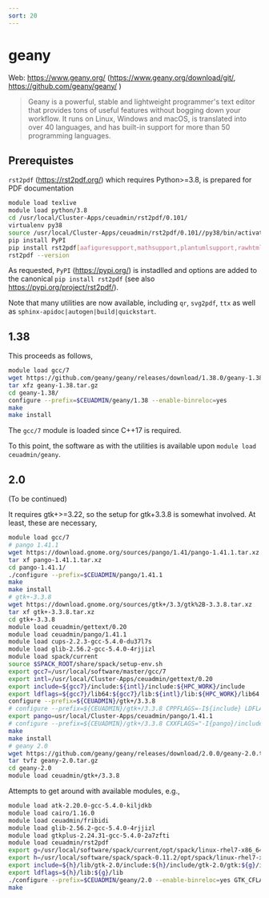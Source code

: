 ```yaml
---
sort: 20
---
```


# geany

Web: <https://www.geany.org/> (<https://www.geany.org/download/git/>, <https://github.com/geany/geany/> )

> Geany is a powerful, stable and lightweight programmer's text editor that provides tons of useful features without bogging down your workflow. It runs on Linux, Windows and macOS, is translated into over 40 languages, and has built-in support for more than 50 programming languages.

## Prerequistes

`rst2pdf` (<https://rst2pdf.org/>) which requires Python>=3.8, is prepared for PDF documentation

```bash
module load texlive
module load python/3.8
cd /usr/local/Cluster-Apps/ceuadmin/rst2pdf/0.101/
virtualenv py38
source /usr/local/Cluster-Apps/ceuadmin/rst2pdf/0.101//py38/bin/activate
pip install PyPI
pip install rst2pdf[aafiguresupport,mathsupport,plantumlsupport,rawhtmlsupport,sphinx,svgsupport]
rst2pdf --version
```

As requested, `PyPI` (<https://pypi.org/>) is instadlled and options are added to the canonical `pip install rst2pdf` (see also <https://pypi.org/project/rst2pdf/>).

Note that many utilities are now available, including `qr`, `svg2pdf`, `ttx` as well as `sphinx-apidoc|autogen|build|quickstart`.

## 1.38

This proceeds as follows,

```bash
module load gcc/7
wget https://github.com/geany/geany/releases/download/1.38.0/geany-1.38.tar.gz
tar xfz geany-1.38.tar.gz
cd geany-1.38/
configure --prefix=$CEUADMIN/geany/1.38 --enable-binreloc=yes
make
make install
```

The `gcc/7` module is loaded since C++17 is required.

To this point, the software as with the utilities is available upon `module load ceuadmin/geany`.

## 2.0

(To be continued)

It requires gtk+>=3.22, so the setup for gtk+3.3.8 is somewhat involved. At least, these are necessary,

```bash
module load gcc/7
# pango 1.41.1
wget https://download.gnome.org/sources/pango/1.41/pango-1.41.1.tar.xz
tar xf pango-1.41.1.tar.xz
cd pango-1.41.1/
./configure --prefix=$CEUADMIN/pango/1.41.1
make
make install
# gtk+-3.3.8
wget https://download.gnome.org/sources/gtk+/3.3/gtk%2B-3.3.8.tar.xz
tar xf gtk+-3.3.8.tar.xz
cd gtk+-3.3.8
module load ceuadmin/gettext/0.20
module load ceuadmin/pango/1.41.1
module load cups-2.2.3-gcc-5.4.0-du37l7s
module load glib-2.56.2-gcc-5.4.0-4rjjizl
module load spack/current
source $SPACK_ROOT/share/spack/setup-env.sh
export gcc7=/usr/local/software/master/gcc/7
export intl=/usr/local/Cluster-Apps/ceuadmin/gettext/0.20
export include=${gcc7}/include:${intl}/include:${HPC_WORK}/include
export ldflags=${gcc7}/lib64:${gcc7}/lib:${intl}/lib:${HPC_WORK}/lib64:${HPC_WORK}/lib
configure --prefix=${CEUADMIN}/gtk+/3.3.8
# configure --prefix=${CEUADMIN}/gtk+/3.3.8 CPPFLAGS=-I${include} LDFLAGS=-L${ldflags} LIBS=-lintl
export pango=usr/local/Cluster-Apps/ceuadmin/pango/1.41.1
# configure --prefix=${CEUADMIN}/gtk+/3.3.8 CXXFLAGS="-I{pango}/include/pango-1.0" LDFLAGS="-L${pango}/lib" --disable-glibtest
make
make install
# geany 2.0
wget https://github.com/geany/geany/releases/download/2.0.0/geany-2.0.tar.gz
tar tvfz geany-2.0.tar.gz
cd geany-2.0
module load ceuadmin/gtk+/3.3.8
```

Attempts to get around with available modules, e.g.,

```bash
module load atk-2.20.0-gcc-5.4.0-kiljdkb
module load cairo/1.16.0
module load ceuadmin/fribidi
module load glib-2.56.2-gcc-5.4.0-4rjjizl
module load gtkplus-2.24.31-gcc-5.4.0-2a7zfti
module load ceuadmin/rst2pdf
export g=/usr/local/software/spack/current/opt/spack/linux-rhel7-x86_64/gcc-5.4.0/glib-2.56.2-4rjjizlvegjs2vwdag76hzgvlck3zlqb
export h=/usr/local/software/spack/spack-0.11.2/opt/spack/linux-rhel7-x86_64/gcc-5.4.0/gtkplus-2.24.31-2a7zfti5vy55wwliac2v5bnwybhsfs4a
export include=${h}/lib/gtk-2.0/include:${h}/include/gtk-2.0/gtk:${g}/include/glib-2.0:${g}/lib/glib-2.0/include
export ldflags=${h}/lib:${g}/lib
./configure --prefix=$CEUADMIN/geany/2.0 --enable-binreloc=yes GTK_CFLAGS=-I${include} LDFLAGS=-L${ldflags} GTK_LIBS=-lgtk-x11-2.0 GTK_LIBS=-lglib-2.0
make
```
